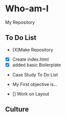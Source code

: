 # Who-am-I
My Repository

## To Do List
- [X]Make Repository
- [X] Create index.html
- [X] added basic Boilerplate
- Case Study To Do List
- My First objective is...

- [] Work on Layout

## Culture
